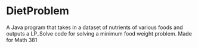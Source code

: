 # DietProblem
A Java program that takes in a dataset of nutrients of various foods and outputs a LP_Solve code for solving a minimum food weight problem. Made for Math 381
